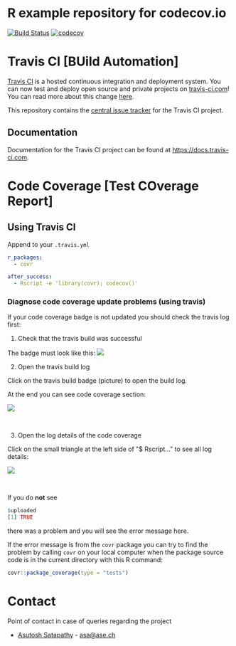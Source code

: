 # R example repository for codecov.io

[![Build Status](https://travis-ci.org/mrtyormaa/solar.system.svg?branch=master)](https://travis-ci.org/mrtyormaa/solar.system) [![codecov](https://codecov.io/gh/mrtyormaa/solar.system/branch/master/graph/badge.svg)](https://codecov.io/gh/mrtyormaa/solar.system)

# Travis CI [BUild Automation]

[Travis CI](https://travis-ci.com) is a hosted continuous integration and
deployment system. You can now test and deploy open source and private projects
on [travis-ci.com](https://travis-ci.com)! You can read more about this change 
[here](https://blog.travis-ci.com/2018-05-02-open-source-projects-on-travis-ci-com-with-github-apps).

This repository contains the [central issue
tracker](https://github.com/travis-ci/travis-ci/issues) for the Travis CI
project.

## Documentation

Documentation for the Travis CI project can be found at
<https://docs.travis-ci.com>.


# Code Coverage [Test COverage Report]

## Using Travis CI

Append to your `.travis.yml`

```yml
r_packages:
  - covr

after_success:
  - Rscript -e 'library(covr); codecov()'
```


### Diagnose code coverage update problems (using travis)

If your code coverage badge is not updated you should check the travis log first:

1. Check that the travis build was successful

The badge must look like this: ![](build_passing.png)


2. Open the travis build log

Click on the travis build badge (picture) to open the build log.

At the end you can see code coverage section:

![](Rscript_covr.png)

</br>

3. Open the log details of the code coverage

Click on the small triangle at the left side of "$ Rscript..." to see all log details:

![](Rscript_covr_success.png)

</br>

If you do **not** see

```R
$uploaded
[1] TRUE
```

there was a problem and you will see the error message here.

If the error message is from the `covr` package you can try to find the problem by calling `covr`
on your local computer when the package source code is in the current directory with this R command:

```R
covr::package_coverage(type = "tests")
```


# Contact
Point of contact in case of queries regarding the project
* [Asutosh Satapathy](https://gitlab.com/mrtyormaa) - asa@ase.ch
